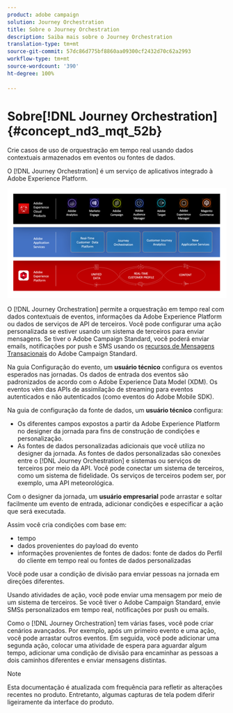 ```yaml
---
product: adobe campaign
solution: Journey Orchestration
title: Sobre o Journey Orchestration
description: Saiba mais sobre o Journey Orchestration
translation-type: tm+mt
source-git-commit: 57dc86d775bf8860aa09300cf2432d70c62a2993
workflow-type: tm+mt
source-wordcount: '390'
ht-degree: 100%

---
```



# Sobre[!DNL Journey Orchestration]{#concept_nd3_mqt_52b}

Crie casos de uso de orquestração em tempo real usando dados contextuais armazenados em eventos ou fontes de dados.

O [!DNL Journey Orchestration] é um serviço de aplicativos integrado à Adobe Experience Platform. 

![](../assets/journeydiagram.png)

O [!DNL Journey Orchestration] permite a orquestração em tempo real com dados contextuais de eventos, informações da Adobe Experience Platform ou dados de serviços de API de terceiros. Você pode configurar uma ação personalizada se estiver usando um sistema de terceiros para enviar mensagens. Se tiver o Adobe Campaign Standard, você poderá enviar emails, notificações por push e SMS usando os [recursos de Mensagens Transacionais](https://docs.adobe.com/content/help/pt-BR/campaign-standard/using/communication-channels/transactional-messaging/about-transactional-messaging.html) do Adobe Campaign Standard.

Na guia Configuração do evento, um **usuário técnico** configura os eventos esperados nas jornadas. Os dados de entrada dos eventos são padronizados de acordo com o Adobe Experience Data Model (XDM). Os eventos vêm das APIs de assimilação de streaming para eventos autenticados e não autenticados (como eventos do Adobe Mobile SDK).

Na guia de configuração da fonte de dados, um **usuário técnico** configura:

* Os diferentes campos expostos a partir da Adobe Experience Platform no designer da jornada para fins de construção de condições e personalização.
* As fontes de dados personalizadas adicionais que você utiliza no designer da jornada. As fontes de dados personalizadas são conexões entre o [!DNL Journey Orchestration] e sistemas ou serviços de terceiros por meio da API. Você pode conectar um sistema de terceiros, como um sistema de fidelidade. Os serviços de terceiros podem ser, por exemplo, uma API meteorológica.

Com o designer da jornada, um **usuário empresarial** pode arrastar e soltar facilmente um evento de entrada, adicionar condições e especificar a ação que será executada.

Assim você cria condições com base em:

* tempo
* dados provenientes do payload do evento
* informações provenientes de fontes de dados: fonte de dados do Perfil do cliente em tempo real ou fontes de dados personalizadas

Você pode usar a condição de divisão para enviar pessoas na jornada em direções diferentes.

Usando atividades de ação, você pode enviar uma mensagem por meio de um sistema de terceiros. Se você tiver o Adobe Campaign Standard, envie SMSs personalizados em tempo real, notificações por push ou emails.

Como o [!DNL Journey Orchestration] tem várias fases, você pode criar cenários avançados. Por exemplo, após um primeiro evento e uma ação, você pode arrastar outros eventos. Em seguida, você pode adicionar uma segunda ação, colocar uma atividade de espera para aguardar algum tempo, adicionar uma condição de divisão para encaminhar as pessoas a dois caminhos diferentes e enviar mensagens distintas.

>[!NOTE]
>
>Esta documentação é atualizada com frequência para refletir as alterações recentes no produto. Entretanto, algumas capturas de tela podem diferir ligeiramente da interface do produto.
